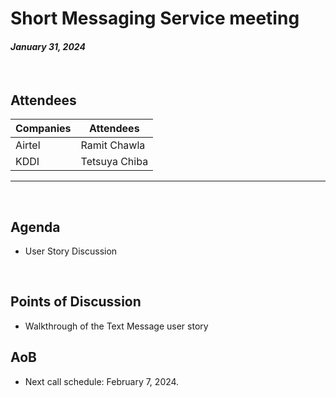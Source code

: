 # Short Messaging Service meeting

#### *January 31, 2024*

<br>

## Attendees


| Companies | Attendees |
| --------- | --------- |
| Airtel    | Ramit Chawla |
| KDDI  | Tetsuya Chiba |
----

<br>

## Agenda

- User Story Discussion

<br>

## Points of Discussion
- Walkthrough of the Text Message user story

## AoB

- Next call schedule: February 7, 2024.
